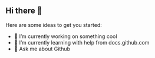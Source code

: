 ## Hi there 👋

Here are some ideas to get you started:

- 🔭 I’m currently working on something cool
- 🌱 I’m currently learning with help from docs.github.com
- 💬 Ask me about Github
